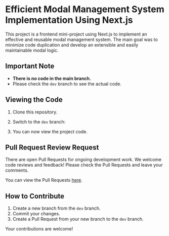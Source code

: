 # Efficient Modal Management System Implementation Using Next.js

This project is a frontend mini-project using Next.js to implement an effective and reusable modal management system. The main goal was to minimize code duplication and develop an extensible and easily maintainable modal logic.

## Important Note

- **There is no code in the main branch.**
- Please check the `dev` branch to see the actual code.

## Viewing the Code

1. Clone this repository.
2. Switch to the `dev` branch:

3. You can now view the project code.

## Pull Request Review Request

There are open Pull Requests for ongoing development work.
We welcome code reviews and feedback! Please check the Pull Requests and leave your comments.

You can view the Pull Requests [here](https://github.com/tfrg/modal-best-way/pulls).

## How to Contribute

1. Create a new branch from the `dev` branch.
2. Commit your changes.
3. Create a Pull Request from your new branch to the `dev` branch.

Your contributions are welcome!
